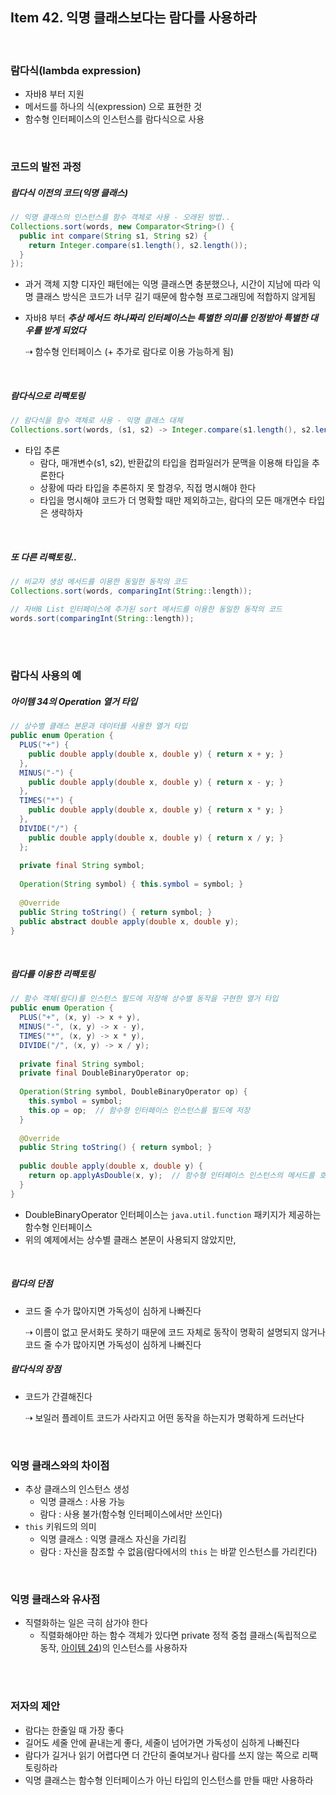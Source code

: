## Item 42. 익명 클래스보다는 람다를 사용하라

<br>

### 람다식(lambda expression)

- 자바8 부터 지원
- 메서드를 하나의 식(expression) 으로 표현한 것
- 함수형 인터페이스의 인스턴스를 람다식으로 사용

<br>

### 코드의 발전 과정

##### 람다식 이전의 코드(익명 클래스)

```java
// 익명 클래스의 인스턴스를 함수 객체로 사용 - 오래된 방법..
Collections.sort(words, new Comparator<String>() {
  public int compare(String s1, String s2) {
    return Integer.compare(s1.length(), s2.length());
  }
});
```

- 과거 객체 지향 디자인 패턴에는 익명 클래스면 충분했으나, 시간이 지남에 따라 익명 클래스 방식은 코드가 너무 길기 때문에 함수형 프로그래밍에 적합하지 않게됨

- 자바8 부터 ***추상 메서드 하나짜리 인터페이스는 특별한 의미를 인정받아 특별한 대우를 받게 되었다***

  ⇢ 함수형 인터페이스 (+ 추가로 람다로 이용 가능하게 됨)

<br>

##### 람다식으로 리팩토링

```java
// 람다식을 함수 객체로 사용 - 익명 클래스 대체
Collections.sort(words, (s1, s2) -> Integer.compare(s1.length(), s2.length()));
```

- 타입 추론
  - 람다, 매개변수(s1, s2), 반환값의 타입을 컴파일러가 문맥을 이용해 타입을 추론한다
  - 상황에 따라 타입을 추론하지 못 할경우, 직접 명시해야 한다
  - 타입을 명시해야 코드가 더 명확할 때만 제외하고는, 람다의 모든 매개면수 타입은 생략하자

<br>

##### 또 다른 리팩토링..

```java
// 비교자 생성 메서드를 이용한 동일한 동작의 코드
Collections.sort(words, comparingInt(String::length));

// 자바8 List 인터페이스에 추가된 sort 메서드를 이용한 동일한 동작의 코드
words.sort(comparingInt(String::length));
```

<br>

<br>

### 람다식 사용의 예

##### 아이템 34의 Operation 열거 타입

```java
// 상수별 클래스 본문과 데이터를 사용한 열거 타입
public enum Operation {
  PLUS("+") {
    public double apply(double x, double y) { return x + y; }
  },
  MINUS("-") {
    public double apply(double x, double y) { return x - y; }
  },
  TIMES("*") {
    public double apply(double x, double y) { return x * y; }
  },
  DIVIDE("/") {
    public double apply(double x, double y) { return x / y; }
  };
  
  private final String symbol;
  
  Operation(String symbol) { this.symbol = symbol; }
  
  @Override
  public String toString() { return symbol; }
  public abstract double apply(double x, double y);
}
```

<br>

##### 람다를 이용한 리팩토링

```java
// 함수 객체(람다)를 인스턴스 필드에 저장해 상수별 동작을 구현한 열거 타입
public enum Operation {
  PLUS("+", (x, y) -> x + y),
  MINUS("-", (x, y) -> x - y),
  TIMES("*", (x, y) -> x * y),
  DIVIDE("/", (x, y) -> x / y);
  
  private final String symbol;
  private final DoubleBinaryOperator op;
  
  Operation(String symbol, DoubleBinaryOperator op) { 
    this.symbol = symbol; 
    this.op = op;  // 함수형 인터페이스 인스턴스를 필드에 저장
  }
  
  @Override
  public String toString() { return symbol; }
  
  public double apply(double x, double y) {
    return op.applyAsDouble(x, y);  // 함수형 인터페이스 인스턴스의 메서드를 호출하여 결과 전달
  }
}
```

- DoubleBinaryOperator 인터페이스는 `java.util.function` 패키지가 제공하는 함수형 인터페이스
- 위의 예제에서는 상수별 클래스 본문이 사용되지 않았지만, 

<br>

##### 람다의 단점

- 코드 줄 수가 많아지면 가독성이 심하게 나빠진다

  ⇢ 이름이 없고 문서화도 못하기 때문에 코드 자체로 동작이 명확히 설명되지 않거나 코드 줄 수가 많아지면 가독성이 심하게 나빠진다

##### 람다식의 장점

- 코드가 간결해진다

  ⇢ 보일러 플레이트 코드가 사라지고 어떤 동작을 하는지가 명확하게 드러난다

<br>

### 익명 클래스와의 차이점

- 추상 클래스의 인스턴스 생성
  - 익명 클래스 : 사용 가능
  - 람다 : 사용 불가(함수형 인터페이스에서만 쓰인다)
- `this` 키워드의 의미
  - 익명 클래스 : 익명 클래스 자신을 가리킴
  - 람다 : 자신을 참조할 수 없음(람다에서의 `this` 는 바깥 인스턴스를 가리킨다)

<br>

### 익명 클래스와 유사점

- 직렬화하는 일은 극히 삼가야 한다
  - 직렬화해야만 하는 함수 객체가 있다면 private 정적 중첩 클래스(독립적으로 동작, [아이템 24](Item24.md))의 인스턴스를 사용하자

<br>

<br>

### 저자의 제안

- 람다는 한줄일 때 가장 좋다
- 길어도 세줄 안에 끝내는게 좋다, 세줄이 넘어가면 가독성이 심하게 나빠진다
- 람다가 길거나 읽기 어렵다면 더 간단히 줄여보거나 람다를 쓰지 않는 쪽으로 리팩토링하라
- 익명 클래스는 함수형 인터페이스가 아닌 타입의 인스턴스를 만들 때만 사용하라

<br>